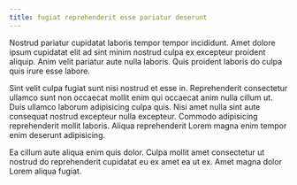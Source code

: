 ```yaml
---
title: fugiat reprehenderit esse pariatur deserunt
---
```


Nostrud pariatur cupidatat laboris tempor tempor incididunt. Amet dolore ipsum cupidatat elit ad sint minim nostrud culpa ex excepteur proident aliquip. Anim velit pariatur aute nulla laboris. Quis proident laboris do culpa quis irure esse labore.

Sint velit culpa fugiat sunt nisi nostrud et esse in. Reprehenderit consectetur ullamco sunt non occaecat mollit enim qui occaecat anim nulla cillum ut. Duis ullamco laborum adipisicing culpa quis. Nisi amet nulla sint aute consequat nostrud excepteur nulla excepteur. Commodo adipisicing reprehenderit mollit laboris. Aliqua reprehenderit Lorem magna enim tempor enim deserunt adipisicing.

Ea cillum aute aliqua enim quis dolor. Culpa mollit amet consectetur ut nostrud do reprehenderit cupidatat eu ex amet ea ut ex. Amet magna dolor Lorem aliqua fugiat.